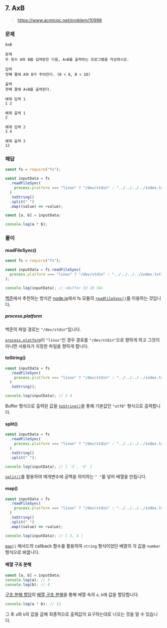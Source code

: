 ## 7. AxB

> https://www.acmicpc.net/problem/10998

### 문제

```
AxB

문제
두 정수 A와 B를 입력받은 다음, A×B를 출력하는 프로그램을 작성하시오.

입력
첫째 줄에 A와 B가 주어진다. (0 < A, B < 10)

출력
첫째 줄에 A×B를 출력한다.

예제 입력 1
1 2

예제 출력 1
2

예제 입력 2
3 4

예제 출력 2
12
```

### 해답

```js
const fs = require("fs");

const inputData = fs
  .readFileSync(
    process.platform === "linux" ? "/dev/stdin" : "../../../../index.txt"
  )
  .toString()
  .split(" ")
  .map((value) => +value);

const [a, b] = inputData;

console.log(a * b);
```

### 풀이

#### readFileSync()

```js
const fs = require("fs");

const inputData = fs.readFileSync(
  process.platform === "linux" ? "/dev/stdin" : "../../../../index.txt"
);

console.log(inputData); // <Buffer 33 20 34>
```

[백준](https://help.acmicpc.net/language/info)에서 추천하는 방식은 [node.js](https://nodejs.org/en/)에서 fs 모듈의 [`readFileSync()`](https://nodejs.org/docs/latest-v16.x/api/fs.html#fsreadfilesyncpath-options)를 이용하는 것입니다.

##### process.platform

백준의 파일 경로는 `"/dev/stdin"`입니다.

[`process.platform`](https://nodejs.org/docs/latest-v16.x/api/process.html#processplatform)이 `"linux"`인 경우 경로를 `"/dev/stdin"`으로 향하게 하고 그것이 아니면 사용자가 지정한 파일을 향하게 합니다.

#### toString()

```js
const inputData = fs
  .readFileSync(
    process.platform === "linux" ? "/dev/stdin" : "../../../../index.txt"
  )
  .toString();

console.log(inputData); // 3 4
```

Buffer 형식으로 출력된 값을 [`toString()`](https://nodejs.org/docs/latest-v16.x/api/buffer.html#buftostringencoding-start-end)을 통해 기본값인 `"utf8"` 형식으로 출력합니다.

#### split()

```js
const inputData = fs
  .readFileSync(
    process.platform === "linux" ? "/dev/stdin" : "../../../../index.txt"
  )
  .toString()
  .split(" ");

console.log(inputData); // [ '3', '4' ]
```

[`split()`](https://developer.mozilla.org/ko/docs/Web/JavaScript/Reference/Global_Objects/String/split)를 활용하여 매개변수에 공백을 의미하는 `" "`를 넣어 배열을 만듭니다.

#### map()

```js
const inputData = fs
  .readFileSync(
    process.platform === "linux" ? "/dev/stdin" : "../../../../index.txt"
  )
  .toString()
  .split(" ")
  .map((value) => +value);

console.log(inputData); // [ 3, 4 ]
```

[`map()`](https://developer.mozilla.org/ko/docs/Web/JavaScript/Reference/Global_Objects/Array/map) 메서드의 callback 함수를 활용하여 `string` 형식이었던 배열의 각 값을 `number` 형식으로 바꿉니다.

#### 배열 구조 분해

```js
const [a, b] = inputData;
console.log(a); // 3
console.log(b); // 4
```

[구조 분해 할당](https://developer.mozilla.org/ko/docs/Web/JavaScript/Reference/Operators/Destructuring_assignment)의 [배열 구조 분해](https://developer.mozilla.org/ko/docs/Web/JavaScript/Reference/Operators/Destructuring_assignment#%EB%B0%B0%EC%97%B4_%EA%B5%AC%EC%A1%B0_%EB%B6%84%ED%95%B4)을 통해 배열 속의 `a`, `b`에 값을 할당합니다.

```js
console.log(a * b); // 12
```

그 후 `a`와 `b`의 값을 곱해 최종적으로 출력값이 요구하는대로 나오는 것을 알 수 있습니다.
